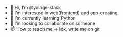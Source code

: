 - 👋 Hi, I’m @yolage-stack
- 👀 I’m interested in web(frontend) and app-creating
- 🌱 I’m currently learning Python
- 💞️ I’m looking to collaborate on someone
- 📫 How to reach me -> idk, write me on git

<!---
yolage-stack/yolage-stack is a ✨ special ✨ repository because its `README.md` (this file) appears on your GitHub profile.
You can click the Preview link to take a look at your changes.
--->
